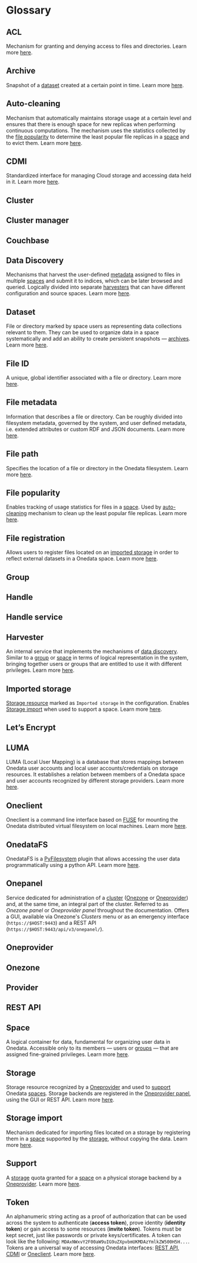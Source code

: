 # Glossary

<!-- short description of each concept with links to proper sections -->

<!-- TODO: VFS-7218 fill missing entries -->

## ACL

Mechanism for granting and denying access to files and directories.
Learn more [here][1].

## Archive

Snapshot of a [dataset][] created at a certain point in time.
Learn more [here][archive-more].

## Auto-cleaning

Mechanism that automatically maintains storage usage at a certain
level and ensures that there is enough space for new replicas when performing continuous computations.
The mechanism uses the statistics collected by the
[file popularity][2] to determine
the least popular file replicas in a [space][3] and to evict them.
Learn more [here][4].

## CDMI

Standardized interface for managing Cloud storage and accessing data held in it.
Learn more [here][5].

## Cluster

## Cluster manager

## Couchbase

## Data Discovery

Mechanisms that harvest the user-defined [metadata][6] assigned to
files in multiple [spaces][3] and submit it to indices, which can be
later browsed and queried. Logically divided into separate [harvesters][7]
that can have different configuration and source spaces.
Learn more [here][8].

## Dataset

File or directory marked by space users as representing data collections
relevant to them. They can be used to organize data in a space systematically and add
an ability to create persistent snapshots — [archives][]. Learn more [here][dataset-more].

## File ID

A unique, global identifier associated with a file or directory.
Learn more [here][file-path-and-id].

## File metadata

Information that describes a file or directory. Can be roughly divided into
filesystem metadata, governed by the system, and user defined metadata, i.e.
extended attributes or custom RDF and JSON documents.
Learn more [here][10].

## File path

Specifies the location of a file or directory in the Onedata filesystem.
Learn more [here][file-path-and-id].

## File popularity

Enables tracking of usage statistics for files in a [space][3].
Used by [auto-cleaning][12] mechanism to clean up the least popular file replicas.
Learn more [here][13].

## File registration

Allows users to register files located on an [imported storage][14] in order to
reflect external datasets in a Onedata space.
Learn more [here][15].

## Group

## Handle

## Handle service

## Harvester

An internal service that implements the mechanisms of [data discovery][16].
Similar to a [group][17] or [space][3] in terms of logical representation
in the system, bringing together users or groups that are entitled to use it with
different privileges. Learn more [here][8].

## Imported storage

[Storage resource][18] marked as `Imported storage` in the configuration.
Enables [Storage import][19] when used to support a space.
Learn more [here][20].

## Let’s Encrypt

## LUMA

LUMA (Local User Mapping) is a database that stores mappings between Onedata user accounts and local user
accounts/credentials on storage resources. It establishes a relation between members of a Onedata space and user
accounts recognized by different storage providers.
Learn more [here][21].

## Oneclient

Oneclient is a command line interface based on [FUSE][22]
for mounting the Onedata distributed virtual filesystem on local machines.
Learn more [here][23].

## OnedataFS

OnedataFS is a [PyFilesystem][24] plugin that allows
accessing the user data programmatically using a python API.
Learn more [here][25].

## Onepanel

Service dedicated for administration of a [cluster][26] ([Onezone][27] or [Oneprovider][28]) and,
at the same time, an integral part of the cluster. Referred to as *Onezone panel* or *Oneprovider panel* throughout the documentation.
Offers a GUI, available via Onezone's *Clusters* menu or as an emergency interface (`https://$HOST:9443`)
and a REST API (`https://$HOST:9443/api/v3/onepanel/`).

## Oneprovider

<!-- TODO: VFS-7218 piece of software that is installed at a data provider site -->

## Onezone

## Provider

<!-- TODO: VFS-7218 an entity that handles physical data storage as seen by Onedata users -->

## REST API

## Space

A logical container for data, fundamental for organizing user data in Onedata.
Accessible only to its members — users or [groups][17] — that are assigned
fine-grained privileges. Learn more [here][29].

<!-- TODO VFS-7218 consider adding a chapter about users and linking it here -->

## Storage

Storage resource recognized by a [Oneprovider][28] and used to [support][30] Onedata [spaces][3].
Storage backends are registered in the [Oneprovider panel][31], using the GUI or REST API.
Learn more [here][32].

## Storage import

Mechanism dedicated for importing files located on a storage by registering them in a [space][3] supported by
the [storage][18], without copying the data.
Learn more [here][33].

## Support

A [storage][32] quota granted for
a [space][3] on a physical storage backend by a [Oneprovider][28].
Learn more [here][34].

## Token

An alphanumeric string acting as a proof of authorization that can be used
across the system to authenticate (**access token**), prove identity
(**identity token**) or gain access to some resources (**invite token**). Tokens
must be kept secret, just like passwords or private keys/certificates. A token
can look like the following: `MDAxNWxvY2F00aW9uIG9uZXpvbmUKMDAzYmlkZW500H5H...`.
Tokens are a universal way of accessing Onedata interfaces: [REST API][35],
[CDMI][36] or [Oneclient][37]. Learn more [here][38].

<!-- references -->

[1]: user-guide/data.md#access-control-lists

[2]: #file-popularity

[3]: #space

[4]: admin-guide/oneprovider/configuration/auto-cleaning.md

[5]: user-guide/cdmi.md

[6]: #file-metadata

[7]: #harvester

[8]: user-guide/data-discovery.md

[file-path-and-id]: user-guide/data.md#file-path-and-id

[10]: user-guide/metadata.md

[12]: #auto-cleaning

[13]: admin-guide/oneprovider/configuration/file-popularity.md

[14]: #imported-storage

[15]: user-guide/file-registration.md

[16]: #data-discovery

[17]: #group

[18]: #storage

[19]: #storage-import

[20]: admin-guide/oneprovider/configuration/storage-backends.md#imported-storage

[21]: admin-guide/oneprovider/configuration/luma.md

[22]: https://github.com/libfuse/libfuse

[23]: user-guide/oneclient.md

[24]: https://www.pyfilesystem.org/

[25]: user-guide/onedatafs.md

[26]: #cluster

[27]: #onezone

[28]: #oneprovider

[29]: user-guide/spaces.md

[30]: #support

[31]: #onepanel

[32]: admin-guide/oneprovider/configuration/storage-backends.md

[33]: admin-guide/oneprovider/configuration/storage-import.md

[34]: user-guide/spaces.md#space-support

[35]: #rest-api

[36]: #cdmi

[37]: #oneclient

[38]: user-guide/tokens.md

[archives]: #archive

[dataset]: #dataset

[archive-more]: user-guide/archives.md

[dataset-more]: user-guide/datasets.md
